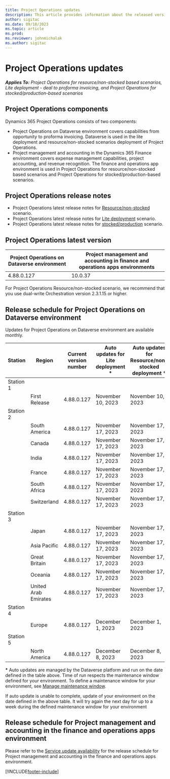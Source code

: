 ```yaml
---
title: Project Operations updates
description: This article provides information about the released versions of Dynamics 365 Project Operations.
author: sigitac
ms.date: 09/18/2023
ms.topic: article
ms.prod:
ms.reviewer: johnmichalak
ms.author: sigitac
---
```


# Project Operations updates

_**Applies To:** Project Operations for resource/non-stocked based scenarios, Lite deployment - deal to proforma invoicing, and Project Operations for stocked/production-based scenarios_



## Project Operations components

Dynamics 365 Project Operations consists of two components:

- Project Operations on Dataverse environment covers capabilities from opportunity to proforma invoicing. Dataverse is used in the lite deployment and resource/non-stocked scenarios deployment of Project Operations.
- Project management and accounting in the Dynamics 365 Finance environment covers expense management capabilities, project accounting, and revenue recognition. The finance and operations app environment is used in Project Operations for resource/non-stocked based scenarios and Project Operations for stocked/production-based scenarios.

## Project Operations release notes
- Project Operations latest release notes for [Resource/non-stocked](whats-new-nov-2023-resource-based.md) scenario.
- Project Operations latest release notes for [Lite deployment](../pro/whats-new/whats-new-nov-2023-lite.md) scenario.
- Project Operations latest release notes for [stocked/production](../prod-pma/whats-new/whats-new-nov-2023-stocked.md) scenario.

## Project Operations latest version

| Project Operations on Dataverse environment | Project management and accounting in finance and operations apps environments | 
| --- | --- |
| 4.88.0.127 | 10.0.37 |

For Project Operations Resource/non-stocked scenario, we recommend that you use dual-write Orchestration version 2.3.1.15 or higher.

## Release schedule for Project Operations on Dataverse environment

Updates for Project Operations on Dataverse environment are available monthly. 

| Station | Region | Current version number | Auto updates for Lite deployment * | Auto updates for Resource/non-stocked deployment * | Next version number | Next version generally available |
|-----------|-----------------------|-----------------|--------------------|---------------------|---------------------|---------------------|
| Station 1 |   &nbsp;              |    &nbsp;       | &nbsp;             |      &nbsp;         |      &nbsp;         |      &nbsp;         |
|   &nbsp;  | First Release         |  4.88.0.127     | November 10, 2023   | November 10, 2023    | 4.89.0.171          | December 22, 2023   |
| Station 2 |   &nbsp;              |    &nbsp;       | &nbsp;             |      &nbsp;         |      &nbsp;         |      &nbsp;         |
|   &nbsp;  | South America         |  4.88.0.127     | November 17, 2023   | November 17, 2023    | 4.89.0.171          | December 22, 2023   |
|   &nbsp;  | Canada                |  4.88.0.127     | November 17, 2023   | November 17, 2023    | 4.89.0.171          | December 22, 2023   |
|   &nbsp;  | India                 |  4.88.0.127     | November 17, 2023   | November 17, 2023    | 4.89.0.171          | December 22, 2023   |
|   &nbsp;  | France                |  4.88.0.127     | November 17, 2023   | November 17, 2023    | 4.89.0.171          | December 22, 2023   |
|   &nbsp;  | South Africa          |  4.88.0.127     | November 17, 2023   | November 17, 2023    | 4.89.0.171          | December 22, 2023   |
|   &nbsp;  | Switzerland           |  4.88.0.127     | November 17, 2023   | November 17, 2023    | 4.89.0.171          | December 22, 2023   |
| Station 3 |      &nbsp;           |     &nbsp;      |     &nbsp;         |      &nbsp;         |      &nbsp;         |      &nbsp;         |
|   &nbsp;  | Japan                 |  4.88.0.127     | November 17, 2023   | November 17, 2023    | 4.89.0.171          | December 22, 2023   |
|   &nbsp;  | Asia Pacific          |  4.88.0.127     | November 17, 2023   | November 17, 2023    | 4.89.0.171          | December 22, 2023   |
|   &nbsp;  | Great Britain         |  4.88.0.127     | November 17, 2023   | November 17, 2023    | 4.89.0.171          | December 22, 2023   |
|   &nbsp;  | Oceania               |  4.88.0.127     | November 17, 2023   | November 17, 2023    | 4.89.0.171          | December 22, 2023    |
|   &nbsp;  | United Arab Emirates  |  4.88.0.127     | November 17, 2023   | November 17, 2023    | 4.89.0.171          | December 22, 2023   |
| Station 4 |     &nbsp;            |     &nbsp;      |     &nbsp;         |      &nbsp;         |      &nbsp;         |      &nbsp;         |
|   &nbsp;  | Europe                |  4.88.0.127     | December 1, 2023   | December 1, 2023    | 4.89.0.171          | January 05, 2024    |
| Station 5 |     &nbsp;            |     &nbsp;      |     &nbsp;         |      &nbsp;         |      &nbsp;         |      &nbsp;         |
|   &nbsp;  | North America         |  4.88.0.127     | December 8, 2023  | December 8, 2023   | 4.89.0.171          | January 12, 2024    |

__\*__ Auto updates are managed by the Dataverse platform and run on the date defined in the table above. Time of run respects the maintenance window defined for your environment. To define a maintenance window for your environment, see [Manage maintenance window](/power-platform/admin/manage-maintenance-window).

If auto update is unable to complete, update of your environment on the date defined in the above table. It will try again the next day for up to a week during the defined maintenance window for your environment

## Release schedule for Project management and accounting in the finance and operations apps environment

Please refer to the [Service update availability](/dynamics365/fin-ops-core/fin-ops/get-started/public-preview-releases?toc=%2fdynamics365%2ffinance%2ftoc.json) for the release schedule for Project management and accounting in the finance and operations apps environment. 

[!INCLUDE[footer-include](../includes/footer-banner.md)]
